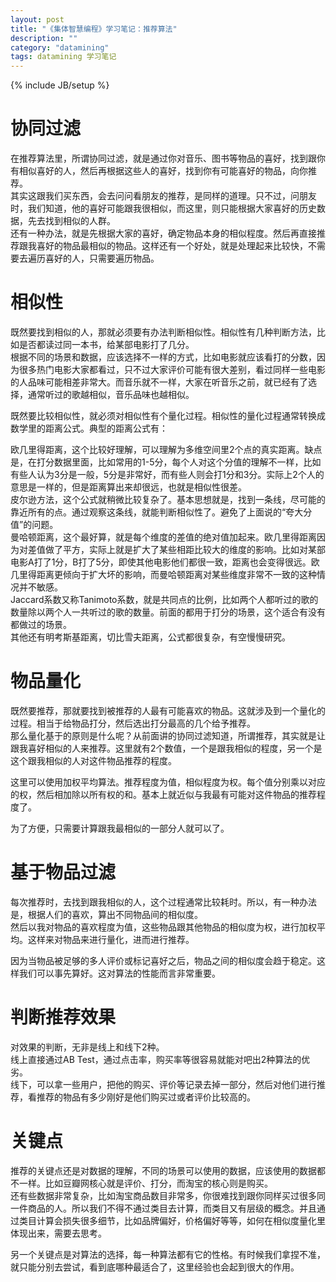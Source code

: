 ```yaml
---
layout: post
title: "《集体智慧编程》学习笔记：推荐算法"
description: ""
category: "datamining"
tags: datamining 学习笔记
---
```

{% include JB/setup %}

# 协同过滤

在推荐算法里，所谓协同过滤，就是通过你对音乐、图书等物品的喜好，找到跟你有相似喜好的人，然后再根据这些人的喜好，找到你有可能喜好的物品，向你推荐。  
其实这跟我们买东西，会去问问看朋友的推荐，是同样的道理。只不过，问朋友时，我们知道，他的喜好可能跟我很相似，而这里，则只能根据大家喜好的历史数据，先去找到相似的人群。  
还有一种办法，就是先根据大家的喜好，确定物品本身的相似程度。然后再直接推荐跟我喜好的物品最相似的物品。这样还有一个好处，就是处理起来比较快，不需要去遍历喜好的人，只需要遍历物品。


# 相似性

既然要找到相似的人，那就必须要有办法判断相似性。相似性有几种判断方法，比如是否都读过同一本书，给某部电影打了几分。  
根据不同的场景和数据，应该选择不一样的方式，比如电影就应该看打的分数，因为很多热门电影大家都看过，只不过大家评价可能有很大差别，看过同样一些电影的人品味可能相差非常大。而音乐就不一样，大家在听音乐之前，就已经有了选择，通常听过的歌越相似，音乐品味也越相似。  
  
既然要比较相似性，就必须对相似性有个量化过程。相似性的量化过程通常转换成数学里的距离公式。典型的距离公式有：  

欧几里得距离，这个比较好理解，可以理解为多维空间里2个点的真实距离。缺点是，在打分数据里面，比如常用的1-5分，每个人对这个分值的理解不一样，比如有些人认为3分是一般，5分是非常好，而有些人则会打1分和3分。实际上2个人的意思是一样的，但是距离算出来却很远，也就是相似性很差。  
皮尔逊方法，这个公式就稍微比较复杂了。基本思想就是，找到一条线，尽可能的靠近所有的点。通过观察这条线，就能判断相似性了。避免了上面说的“夸大分值”的问题。  
曼哈顿距离，这个最好算，就是每个维度的差值的绝对值加起来。欧几里得距离因为对差值做了平方，实际上就是扩大了某些相距比较大的维度的影响。比如对某部电影A打了1分，B打了5分，即使其他电影他们都很一致，距离也会变得很远。欧几里得距离更倾向于扩大坏的影响，而曼哈顿距离对某些维度非常不一致的这种情况并不敏感。  
Jaccard系数又称Tanimoto系数，就是共同点的比例，比如两个人都听过的歌的数量除以两个人一共听过的歌的数量。前面的都用于打分的场景，这个适合有没有都做过的场景。  
其他还有明考斯基距离，切比雪夫距离，公式都很复杂，有空慢慢研究。  

<!--more-->


# 物品量化

既然要推荐，那就要找到被推荐的人最有可能喜欢的物品。这就涉及到一个量化的过程。相当于给物品打分，然后选出打分最高的几个给予推荐。  
那么量化基于的原则是什么呢？从前面讲的协同过滤知道，所谓推荐，其实就是让跟我喜好相似的人来推荐。这里就有2个数值，一个是跟我相似的程度，另一个是这个跟我相似的人对这件物品推荐的程度。

这里可以使用加权平均算法。推荐程度为值，相似程度为权。每个值分别乘以对应的权，然后相加除以所有权的和。基本上就近似与我最有可能对这件物品的推荐程度了。  

为了方便，只需要计算跟我最相似的一部分人就可以了。

# 基于物品过滤

每次推荐时，去找到跟我相似的人，这个过程通常比较耗时。所以，有一种办法是，根据人们的喜欢，算出不同物品间的相似度。  
然后以我对物品的喜欢程度为值，这些物品跟其他物品的相似度为权，进行加权平均。这样来对物品来进行量化，进而进行推荐。 

因为当物品被足够的多人评价或标记喜好之后，物品之间的相似度会趋于稳定。这样我们可以事先算好。这对算法的性能而言非常重要。   


# 判断推荐效果

对效果的判断，无非是线上和线下2种。  
线上直接通过AB Test，通过点击率，购买率等很容易就能对吧出2种算法的优劣。  
线下，可以拿一些用户，把他的购买、评价等记录去掉一部分，然后对他们进行推荐，看推荐的物品有多少刚好是他们购买过或者评价比较高的。


# 关键点

推荐的关键点还是对数据的理解，不同的场景可以使用的数据，应该使用的数据都不一样。比如豆瓣网核心就是评价、打分，而淘宝的核心则是购买。    
还有些数据非常复杂，比如淘宝商品数目非常多，你很难找到跟你同样买过很多同一件商品的人。所以我们不得不通过类目去计算，而类目又有层级的概念。并且通过类目计算会损失很多细节，比如品牌偏好，价格偏好等等，如何在相似度量化里体现出来，需要去思考。  

另一个关键点是对算法的选择，每一种算法都有它的性格。有时候我们拿捏不准，就只能分别去尝试，看到底哪种最适合了，这里经验也会起到很大的作用。





